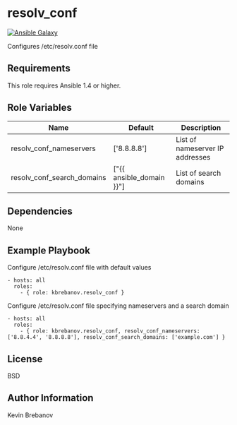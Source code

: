 resolv_conf
===========

[![Ansible Galaxy](https://img.shields.io/badge/galaxy-kbrebanov.resolv_conf-660198.svg)](https://galaxy.ansible.com/list#/roles/3389)

Configures /etc/resolv.conf file

Requirements
------------

This role requires Ansible 1.4 or higher.

Role Variables
--------------

| Name                       | Default                  | Description                     |
|----------------------------|--------------------------|---------------------------------|
| resolv_conf_nameservers    | ['8.8.8.8']              | List of nameserver IP addresses |
| resolv_conf_search_domains | ["{{ ansible_domain }}"] | List of search domains          |

Dependencies
------------

None

Example Playbook
----------------

Configure /etc/resolv.conf file with default values
```
- hosts: all
  roles:
    - { role: kbrebanov.resolv_conf }
```

Configure /etc/resolv.conf file specifying nameservers and a search domain
```
- hosts: all
  roles:
    - { role: kbrebanov.resolv_conf, resolv_conf_nameservers: ['8.8.4.4', '8.8.8.8'], resolv_conf_search_domains: ['example.com'] }
```

License
-------

BSD

Author Information
------------------

Kevin Brebanov
